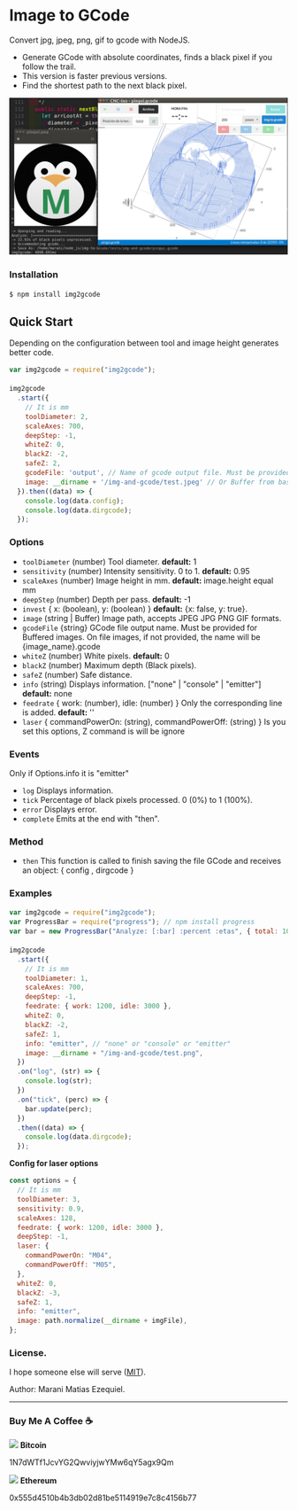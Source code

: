 # Image to GCode

Convert jpg, jpeg, png, gif to gcode with NodeJS.

- Generate GCode with absolute coordinates, finds a black pixel if you follow the trail.
- This version is faster previous versions.
- Find the shortest path to the next black pixel.

![img2gcode with CNC-ino](https://github.com/MaraniMatias/img2gcode/blob/master/ej-img2gcode.png)

### Installation

```bash
$ npm install img2gcode
```

## Quick Start

Depending on the configuration between tool and image height generates better code.

```Javascript
var img2gcode = require("img2gcode");

img2gcode
  .start({
    // It is mm
    toolDiameter: 2,
    scaleAxes: 700,
    deepStep: -1,
    whiteZ: 0,
    blackZ: -2,
    safeZ: 2,
    gcodeFile: 'output', // Name of gcode output file. Must be provided for Buffered Image.
    image: __dirname + '/img-and-gcode/test.jpeg' // Or Buffer from base64 -> https://github.com/oliver-moran/jimp/issues/231
  }).then((data) => {
    console.log(data.config);
    console.log(data.dirgcode);
  });
```

### Options

- `toolDiameter` (number) Tool diameter. **default:** 1
- `sensitivity` (number) Intensity sensitivity. 0 to 1. **default:** 0.95
- `scaleAxes` (number) Image height in mm. **default:** image.height equal mm
- `deepStep` (number) Depth per pass. **default:** -1
- `invest` { x: (boolean), y: (boolean) } **default:** {x: false, y: true}.
- `image` (string | Buffer) Image path, accepts JPEG JPG PNG GIF formats.
- `gcodeFile` {string} GCode file output name. Must be provided for Buffered images. On file images, if not provided, the name will be {image_name}.gcode
- `whiteZ` (number) White pixels. **default:** 0
- `blackZ` (number) Maximum depth (Black pixels).
- `safeZ` (number) Safe distance.
- `info` (string) Displays information. ["none" | "console" | "emitter"] **default:** none
- `feedrate` { work: (number), idle: (number) } Only the corresponding line is added. **default:** ''
- `laser` { commandPowerOn: (string), commandPowerOff: (string) } Is you set this options, Z command is will be ignore

### Events

Only if Options.info it is "emitter"

- `log` Displays information.
- `tick` Percentage of black pixels processed. 0 (0%) to 1 (100%).
- `error` Displays error.
- `complete` Emits at the end with "then".

### Method

- `then` This function is called to finish saving the file GCode and receives an object: { config , dirgcode }

### Examples

```javascript
var img2gcode = require("img2gcode");
var ProgressBar = require("progress"); // npm install progress
var bar = new ProgressBar("Analyze: [:bar] :percent :etas", { total: 100 });

img2gcode
  .start({
    // It is mm
    toolDiameter: 1,
    scaleAxes: 700,
    deepStep: -1,
    feedrate: { work: 1200, idle: 3000 },
    whiteZ: 0,
    blackZ: -2,
    safeZ: 1,
    info: "emitter", // "none" or "console" or "emitter"
    image: __dirname + "/img-and-gcode/test.png",
  })
  .on("log", (str) => {
    console.log(str);
  })
  .on("tick", (perc) => {
    bar.update(perc);
  })
  .then((data) => {
    console.log(data.dirgcode);
  });
```

**Config for laser options**

```javascript
const options = {
  // It is mm
  toolDiameter: 3,
  sensitivity: 0.9,
  scaleAxes: 128,
  feedrate: { work: 1200, idle: 3000 },
  deepStep: -1,
  laser: {
    commandPowerOn: "M04",
    commandPowerOff: "M05",
  },
  whiteZ: 0,
  blackZ: -3,
  safeZ: 1,
  info: "emitter",
  image: path.normalize(__dirname + imgFile),
};
```

### License.

I hope someone else will serve ([MIT](http://opensource.org/licenses/mit-license.php)).

Author: Marani Matias Ezequiel.

---

### Buy Me A Coffee ☕️

<p><img src="https://simpleicons.org/icons/bitcoin.svg" height="12" /> <b>Bitcoin</b></p>
<p>
  1N7dWTf1JcvYG2QwviyjwYMw6qY5agx9Qm
</p>
<p><img src="https://simpleicons.org/icons/ethereum.svg" height="12" /> <b>Ethereum</b></p>
  0x555d4510b4b3db02d81be5114919e7c8c4156b77
<p>
</p>

